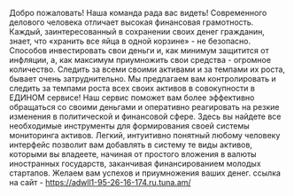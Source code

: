 Добро пожаловать! Наша команда рада вас видеть!
        Современного делового человека отличает высокая финансовая грамотность.
        Каждый, заинтересованный в сохранении своих денег гражданин, знает, что «хранить все яйца в одной корзине» - не
        безопасно.
        Способов инвестировать свои деньги и, как минимум защитится от инфляции, а, как максимум приумножить свои
        средства -
        огромное количество. Следить за всеми своими активами и за темпами их роста, бывает очень затруднительно.
        Мы предлагаем вам контролировать и следить за темпами роста всех своих активов в совокупности в ЕДИНОМ сервисе!
        Наш сервис поможет вам более эффективно обращаться со своими деньгами и оперативно реагировать на резкие
        изменения в политической и финансовой сфере.
        Здесь вы найдете все необходимые инструменты для формирования своей системы мониторинга активов.
        Легкий, интуитивно понятный любому человеку интерфейс позволит вам добавлять в систему те виды активов, которыми
        вы владеете, начиная от простого вложения в валюты иностранных государств, заканчивая финансированием молодых
        стартапов.
        Желаем вам успехов и приумножения ваших денег.
        ссылка на сайт - https://adwll1-95-26-16-174.ru.tuna.am/
